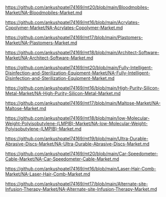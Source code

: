 <p><a href="https://github.com/ankushpatel74169/mt20/blob/main/Bloodmobiles-Market/NA-Bloodmobiles-Market.md">https://github.com/ankushpatel74169/mt20/blob/main/Bloodmobiles-Market/NA-Bloodmobiles-Market.md</a></p><p><a href="https://github.com/ankushpatel74169/mt16/blob/main/Acrylates-Copolymer-Market/NA-Acrylates-Copolymer-Market.md">https://github.com/ankushpatel74169/mt16/blob/main/Acrylates-Copolymer-Market/NA-Acrylates-Copolymer-Market.md</a></p><p><a href="https://github.com/ankushpatel74169/mt17/blob/main/Plastomers-Market/NA-Plastomers-Market.md">https://github.com/ankushpatel74169/mt17/blob/main/Plastomers-Market/NA-Plastomers-Market.md</a></p><p><a href="https://github.com/ankushpatel74169/mt18/blob/main/Architect-Software-Market/NA-Architect-Software-Market.md">https://github.com/ankushpatel74169/mt18/blob/main/Architect-Software-Market/NA-Architect-Software-Market.md</a></p><p><a href="https://github.com/ankushpatel74169/mt20/blob/main/Fully-Intelligent-Disinfection-and-Sterilization-Equipment-Market/NA-Fully-Intelligent-Disinfection-and-Sterilization-Equipment-Market.md">https://github.com/ankushpatel74169/mt20/blob/main/Fully-Intelligent-Disinfection-and-Sterilization-Equipment-Market/NA-Fully-Intelligent-Disinfection-and-Sterilization-Equipment-Market.md</a></p><p><a href="https://github.com/ankushpatel74169/mt16/blob/main/High-Purity-Silicon-Metal-Market/NA-High-Purity-Silicon-Metal-Market.md">https://github.com/ankushpatel74169/mt16/blob/main/High-Purity-Silicon-Metal-Market/NA-High-Purity-Silicon-Metal-Market.md</a></p><p><a href="https://github.com/ankushpatel74169/mt17/blob/main/Maltose-Market/NA-Maltose-Market.md">https://github.com/ankushpatel74169/mt17/blob/main/Maltose-Market/NA-Maltose-Market.md</a></p><p><a href="https://github.com/ankushpatel74169/mt18/blob/main/low-Molecular-Weight-Polyisobutylene-(LMPIB)-Market/NA-low-Molecular-Weight-Polyisobutylene-(LMPIB)-Market.md">https://github.com/ankushpatel74169/mt18/blob/main/low-Molecular-Weight-Polyisobutylene-(LMPIB)-Market/NA-low-Molecular-Weight-Polyisobutylene-(LMPIB)-Market.md</a></p><p><a href="https://github.com/ankushpatel74169/mt19/blob/main/Ultra-Durable-Abrasive-Discs-Market/NA-Ultra-Durable-Abrasive-Discs-Market.md">https://github.com/ankushpatel74169/mt19/blob/main/Ultra-Durable-Abrasive-Discs-Market/NA-Ultra-Durable-Abrasive-Discs-Market.md</a></p><p><a href="https://github.com/ankushpatel74169/mt20/blob/main/Car-Speedometer-Cable-Market/NA-Car-Speedometer-Cable-Market.md">https://github.com/ankushpatel74169/mt20/blob/main/Car-Speedometer-Cable-Market/NA-Car-Speedometer-Cable-Market.md</a></p><p><a href="https://github.com/ankushpatel74169/mt16/blob/main/Laser-Hair-Comb-Market/NA-Laser-Hair-Comb-Market.md">https://github.com/ankushpatel74169/mt16/blob/main/Laser-Hair-Comb-Market/NA-Laser-Hair-Comb-Market.md</a></p><p><a href="https://github.com/ankushpatel74169/mt17/blob/main/Alternate-site-Infusion-Therapy-Market/NA-Alternate-site-Infusion-Therapy-Market.md">https://github.com/ankushpatel74169/mt17/blob/main/Alternate-site-Infusion-Therapy-Market/NA-Alternate-site-Infusion-Therapy-Market.md</a></p>
